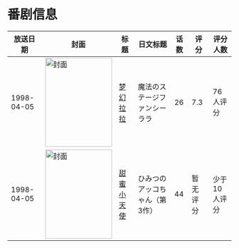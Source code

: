 # 番剧信息

|放送日期|封面|标题|日文标题|话数|评分|评分人数|
|---|---|---|---|---|---|---|
|1998-04-05|<img src="https://lain.bgm.tv/pic/cover/c/d5/b0/8882_i0y0i.jpg" alt="封面" style="width:150px;height:200px;object-fit:cover;">|[梦幻拉拉](https://bangumi.tv/subject/8882)|魔法のステージファンシーララ|26|7.3|76人评分|
|1998-04-05|<img src="https://lain.bgm.tv/pic/cover/c/99/35/89248_GV9qD.jpg" alt="封面" style="width:150px;height:200px;object-fit:cover;">|[甜蜜小天使](https://bangumi.tv/subject/89248)|ひみつのアッコちゃん（第3作）|44|暂无评分|少于10人评分|
